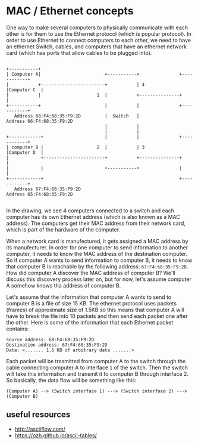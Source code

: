 # MAC / Ethernet concepts
One way to make several computers to physically communicate with each other is for them to use the Ethernet protocol (which is popular protocol). In order to use Ethernet to connect computers to each other, we need to have an ethernet Switch, cables, and computers that have an ethernet network card (which has ports that allow cables to be plugged into).
```
                           
+-----------+
| Computer A|                        +-----------+               +------------+
|           +------------------------+           | 4             |Computer C  |
|           |                     1  |           +---------------+            |
+-----------+                        |           |               +------------+
   Address 68:F4:68:35:F9:2D         |  Switch   |                Address 66:F4:68:35:F9:2D
                                     |           |
                                     |           |
+------------+                       |           |               +------------+
| computer B |                    2  |           | 3             |Computer D  |
|            +-----------------------+           +---------------+            |
|            |                       +-----------+               |            |
+------------+                                                   +------------+
   Address 67:F4:68:35:F9:2D                                      Address 65:F4:68:35:F9:2D


```
In the drawing, we see 4 computers connected to a switch and each computer has its own Ethernet address (which is also known as a MAC address). The computers get their MAC address from their network card, which is part of the hardware of the computer. 

When a network card is manufectured, it gets assigned a MAC address by its manufecturer. In order for one computer to send information to another computer, it needs to know the MAC address of the destination computer.  
So if computer A wants to send information to computer B, it needs to know that computer B is reachable by the following address: `67:F4:68:35:F9:2D`. How did computer A discover the MAC address of computer B? We'll discuss this discovery process later on, but for now, let's assume computer A somehow knows tha address of computer B.  

Let's assume that the information that computer A wants to send to computer B is a file of size 15 KB. The ethernet protocol uses packets (frames) of approximate size of 1.5KB so this means that computer A will have to break the file into 10 packets and then send each packet one after the other.
Here is some of the information that each Ethernet packet contains:
```
Source address: 68:F4:68:35:F9:2D
Destination address: 67:F4:68:35:F9:2D
Data: <....... 1.5 KB of arbitrary data .......>
```

Each packet will be trasmitted from computer A to the switch through the cable connecting computer A to interface `1` of the switch. Then the switch will take this information and transmit it to computer B through interface 2.
So basically, the data flow will be something like this:
```
(Computer A) --> (Switch interface 1) ---> (Switch interface 2) ---> (Computer B)
```




## useful resources
* http://asciiflow.com/
* https://ozh.github.io/ascii-tables/
